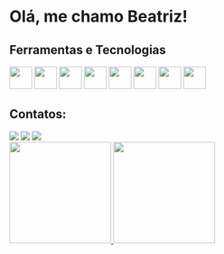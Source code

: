 # Olá, me chamo Beatriz! 

## Ferramentas e Tecnologias

 <img src="https://cdn.jsdelivr.net/gh/devicons/devicon@latest/icons/html5/html5-original-wordmark.svg" width="40" height="40"/>
 <img src="https://cdn.jsdelivr.net/gh/devicons/devicon@latest/icons/css3/css3-original-wordmark.svg" width="40" height="40" />
 <img src="https://cdn.jsdelivr.net/gh/devicons/devicon@latest/icons/mysql/mysql-original-wordmark.svg" width="40" height="40" />   
 <img src="https://cdn.jsdelivr.net/gh/devicons/devicon@latest/icons/figma/figma-original.svg" width="40" height="40"/>
 <img src="https://cdn.jsdelivr.net/gh/devicons/devicon@latest/icons/git/git-original-wordmark.svg" width="40" height="40"/>
 <img src="https://cdn.jsdelivr.net/gh/devicons/devicon@latest/icons/javascript/javascript-original.svg" width="40" height="40"/>
 <img src="https://cdn.jsdelivr.net/gh/devicons/devicon@latest/icons/kotlin/kotlin-original-wordmark.svg" width="40" height="40"/>
 <img src="https://cdn.jsdelivr.net/gh/devicons/devicon@latest/icons/python/python-original-wordmark.svg" width="40" height="40"/>
          
## Contatos:

<div>
<a href="https://instagram.com/seu-usuário-instagram-aqui" target="_blank"><img loading="lazy" src="https://img.shields.io/badge/-Instagram-%23E4405F?style=for-the-badge&logo=instagram&logoColor=white" target="_blank"></a>
<a href = "mailto:rodbia0510@gmil.com"><img loading="lazy" src="https://img.shields.io/badge/Gmail-D14836?style=for-the-badge&logo=gmail&logoColor=white" target="_blank"></a>
<a href="www.linkedin.com/in/beatriz-rodrigues-5949a8294" target="_blank"><img loading="lazy" src="https://img.shields.io/badge/-LinkedIn-%230077B5?style=for-the-badge&logo=linkedin&logoColor=white" target="_blank"></a>   
</div>

<div>
<a href="https://github.com/triz27111">
<img loading="lazy" height="180em" src="https://github-readme-stats.vercel.app/api/top-langs/?username=triz27111&layout=compact&langs_count=7&theme=dracula"/>
<img loading="lazy" height="180em" src="https://github-readme-stats.vercel.app/api?username=triz27111&show_icons=true&theme=dracula&include_all_commits=true&count_private=true"/>
</div>   
          

